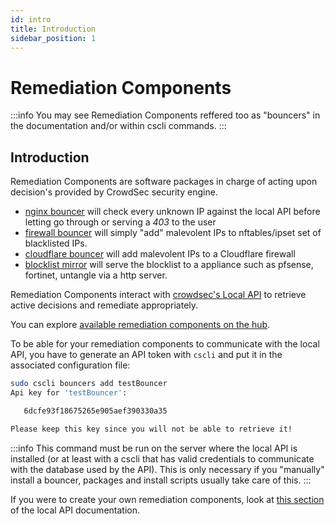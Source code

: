 ```yaml
---
id: intro
title: Introduction
sidebar_position: 1
---
```


# Remediation Components

:::info
You may see Remediation Components reffered too as "bouncers" in the documentation and/or within cscli commands.
:::
## Introduction

Remediation Components are software packages in charge of acting upon decision's provided by CrowdSec security engine.

- [nginx bouncer](/bouncers/nginx.mdx) will check every unknown IP against the local API before letting go through or serving a *403* to the user
- [firewall bouncer](/bouncers/firewall.mdx) will simply "add" malevolent IPs to nftables/ipset set of blacklisted IPs.
- [cloudflare bouncer](/bouncers/cloudflare.mdx) will add malevolent IPs to a Cloudflare firewall
- [blocklist mirror](/bouncers/blocklist-mirror.mdx) will serve the blocklist to a appliance such as pfsense, fortinet, untangle via a http server.

Remediation Components interact with [crowdsec's Local API](/local_api/intro.md) to retrieve active decisions and remediate appropriately.

You can explore [available remediation components on the hub](https://hub.crowdsec.net/browse/#bouncers).

To be able for your remediation components to communicate with the local API, you have to generate an API token with `cscli` and put it in the associated configuration file:

```bash
sudo cscli bouncers add testBouncer
Api key for 'testBouncer':

   6dcfe93f18675265e905aef390330a35

Please keep this key since you will not be able to retrieve it!
```

:::info
This command must be run on the server where the local API is installed (or at least with a cscli that has valid credentials to communicate with the database used by the API). This is only necessary if you "manually" install a bouncer, packages and install scripts usually take care of this.
:::

If you were to create your own remediation components, look at [this section](/local_api/bouncers-api.md) of the local API documentation.




